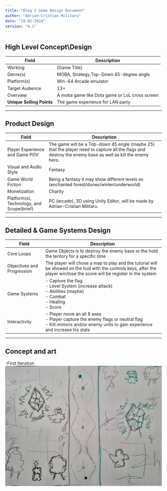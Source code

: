 ```yaml
---
title: "Blog 2 Game Design Document"
author: "Adrian-Cristian Militaru"
date: "19-02-2024"
version: "0.1"
---
```


## High Level Concept\Design

| Field           | Description                   |
|-----------------|-------------------------------|
| Working         | [Game Title]                  |
| Genre(s)        | MOBA, Strategy,Top-Down 45-degree angle |
| Platform(s)     | Win-64 Arcade emulator        |
| Target Audience | 13+                           |
| Overview        | A moba game like Dota game or LoL cross screen |
|**Unique Selling Points**| The game experience for LAN party |

---
## Product Design

| Field           | Description                   |
|-----------------|-------------------------------|
| Player Experience and Game POV         | The game will be a Top-down 45 engle (maybe 25) that the player need to capture all the flags and destroy the enemy base as well as kill the enemy hero.                  |
|Visual and Audio Style| Fantasy|
|Game World Fiction| Being a fantasy it may show different levels ex (enchanted forest/dunes/winter/underworld)|
|Monetization|Charity|
|Platform(s), Technology, and Scope(brief)|PC (arcade), 3D using Unity Editor, will be made by Adrian-Cristian Militaru.|

---
## Detailed & Game Systems Design

| Field           | Description                   |
|-----------------|-------------------------------|
| Core Loops | Game Objects is to destroy the enemy base or the hold the teritory for a specific time |
| Objectives and Progression | The player will chose a map to play and the tutorial will be showed on the hud with the controls keys, after the player win/lose the score will be register in the system |
| Game Systems | - Capture the flag <br> - Level System (increase attack) <br> - Abilities (maybe) <br> - Combat <br> - Healing <br> - Score |
| Interactivity | - Player move an all 8 axes <br> - Player capture the enemy flags or neutral flag <br> - Kill minions and/or enemy units to gain experience and increase his stats |


---
## Concept and art

-First Iteration
![Game concept art UI](/blog/resources/blog02/conceptart.jpeg)